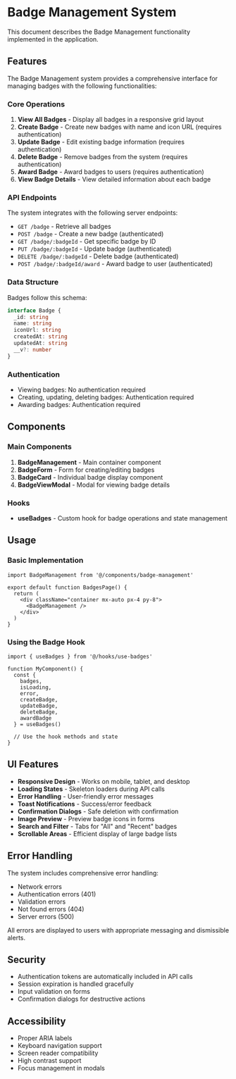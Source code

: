 # Badge Management System

This document describes the Badge Management functionality implemented in the application.

## Features

The Badge Management system provides a comprehensive interface for managing badges with the following functionalities:

### Core Operations

1. **View All Badges** - Display all badges in a responsive grid layout
2. **Create Badge** - Create new badges with name and icon URL (requires authentication)
3. **Update Badge** - Edit existing badge information (requires authentication)
4. **Delete Badge** - Remove badges from the system (requires authentication)
5. **Award Badge** - Award badges to users (requires authentication)
6. **View Badge Details** - View detailed information about each badge

### API Endpoints

The system integrates with the following server endpoints:

- `GET /badge` - Retrieve all badges
- `POST /badge` - Create a new badge (authenticated)
- `GET /badge/:badgeId` - Get specific badge by ID
- `PUT /badge/:badgeId` - Update badge (authenticated)
- `DELETE /badge/:badgeId` - Delete badge (authenticated)
- `POST /badge/:badgeId/award` - Award badge to user (authenticated)

### Data Structure

Badges follow this schema:
```typescript
interface Badge {
  _id: string
  name: string
  iconUrl: string
  createdAt: string
  updatedAt: string
  __v?: number
}
```

### Authentication

- Viewing badges: No authentication required
- Creating, updating, deleting badges: Authentication required
- Awarding badges: Authentication required

## Components

### Main Components

1. **BadgeManagement** - Main container component
2. **BadgeForm** - Form for creating/editing badges
3. **BadgeCard** - Individual badge display component
4. **BadgeViewModal** - Modal for viewing badge details

### Hooks

- **useBadges** - Custom hook for badge operations and state management

## Usage

### Basic Implementation

```tsx
import BadgeManagement from '@/components/badge-management'

export default function BadgesPage() {
  return (
    <div className="container mx-auto px-4 py-8">
      <BadgeManagement />
    </div>
  )
}
```

### Using the Badge Hook

```tsx
import { useBadges } from '@/hooks/use-badges'

function MyComponent() {
  const { 
    badges, 
    isLoading, 
    error, 
    createBadge, 
    updateBadge, 
    deleteBadge,
    awardBadge 
  } = useBadges()

  // Use the hook methods and state
}
```

## UI Features

- **Responsive Design** - Works on mobile, tablet, and desktop
- **Loading States** - Skeleton loaders during API calls
- **Error Handling** - User-friendly error messages
- **Toast Notifications** - Success/error feedback
- **Confirmation Dialogs** - Safe deletion with confirmation
- **Image Preview** - Preview badge icons in forms
- **Search and Filter** - Tabs for "All" and "Recent" badges
- **Scrollable Areas** - Efficient display of large badge lists

## Error Handling

The system includes comprehensive error handling:

- Network errors
- Authentication errors (401)
- Validation errors
- Not found errors (404)
- Server errors (500)

All errors are displayed to users with appropriate messaging and dismissible alerts.

## Security

- Authentication tokens are automatically included in API calls
- Session expiration is handled gracefully
- Input validation on forms
- Confirmation dialogs for destructive actions

## Accessibility

- Proper ARIA labels
- Keyboard navigation support
- Screen reader compatibility
- High contrast support
- Focus management in modals 